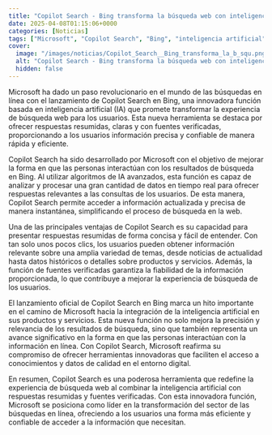 ```yaml
---
title: "Copilot Search - Bing transforma la búsqueda web con inteligencia artificial"
date: 2025-04-08T01:15:06+0000
categories: [Noticias]
tags: ["Microsoft", "Copilot Search", "Bing", "inteligencia artificial", "búsqueda web", "fuentes verificadas", "algoritmos de IA."]
cover:
  image: "/images/noticias/Copilot_Search__Bing_transforma_la_b_squ.png"
  alt: "Copilot Search - Bing transforma la búsqueda web con inteligencia artificial"
  hidden: false
---
```


Microsoft ha dado un paso revolucionario en el mundo de las búsquedas en línea con el lanzamiento de Copilot Search en Bing, una innovadora función basada en inteligencia artificial (IA) que promete transformar la experiencia de búsqueda web para los usuarios. Esta nueva herramienta se destaca por ofrecer respuestas resumidas, claras y con fuentes verificadas, proporcionando a los usuarios información precisa y confiable de manera rápida y eficiente.

Copilot Search ha sido desarrollado por Microsoft con el objetivo de mejorar la forma en que las personas interactúan con los resultados de búsqueda en Bing. Al utilizar algoritmos de IA avanzados, esta función es capaz de analizar y procesar una gran cantidad de datos en tiempo real para ofrecer respuestas relevantes a las consultas de los usuarios. De esta manera, Copilot Search permite acceder a información actualizada y precisa de manera instantánea, simplificando el proceso de búsqueda en la web.

Una de las principales ventajas de Copilot Search es su capacidad para presentar respuestas resumidas de forma concisa y fácil de entender. Con tan solo unos pocos clics, los usuarios pueden obtener información relevante sobre una amplia variedad de temas, desde noticias de actualidad hasta datos históricos o detalles sobre productos y servicios. Además, la función de fuentes verificadas garantiza la fiabilidad de la información proporcionada, lo que contribuye a mejorar la experiencia de búsqueda de los usuarios.

El lanzamiento oficial de Copilot Search en Bing marca un hito importante en el camino de Microsoft hacia la integración de la inteligencia artificial en sus productos y servicios. Esta nueva función no solo mejora la precisión y relevancia de los resultados de búsqueda, sino que también representa un avance significativo en la forma en que las personas interactúan con la información en línea. Con Copilot Search, Microsoft reafirma su compromiso de ofrecer herramientas innovadoras que faciliten el acceso a conocimientos y datos de calidad en el entorno digital.

En resumen, Copilot Search es una poderosa herramienta que redefine la experiencia de búsqueda web al combinar la inteligencia artificial con respuestas resumidas y fuentes verificadas. Con esta innovadora función, Microsoft se posiciona como líder en la transformación del sector de las búsquedas en línea, ofreciendo a los usuarios una forma más eficiente y confiable de acceder a la información que necesitan.
